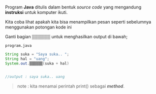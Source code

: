 Program **Java** ditulis dalam bentuk *source code* yang mengandung **instruksi** untuk komputer ikuti.

Kita coba lihat apakah kita bisa menampilkan pesan seperti sebelumnya menggunakan potongan kode ini 

Ganti bagian ▒▒▒▒▒▒ untuk menghasilkan output di bawah;

`program.java`

```java
String suka = "Saya suka.. ";
String hal = "uang";
System.out.▒▒▒▒▒▒(suka + hal)


//output : saya suka.. uang
```

> note : kita menamai perintah print() sebagai ***method***.
